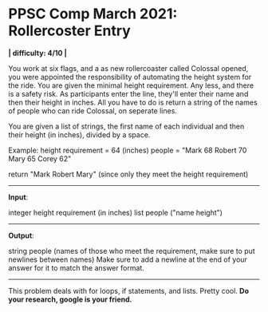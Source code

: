 # PPSC Comp March 2021: Rollercoster Entry
**| difficulty: 4/10 |**

You work at six flags, and a as new rollercoaster called Colossal opened, you were appointed the responsibility of automating the height system for the ride. You are given the minimal height requirement. Any less, and there is a safety risk. As participants enter the line, they'll enter their name and then their height in inches. All you have to do is return a string of the names of people who can ride Colossal, on seperate lines. 

You are given a list of strings, the first name of each individual and then their height (in inches), divided by a space. 

Example: 
height requirement = 64 (inches) 
people = 
"Mark 68
Robert 70
Mary 65
Corey 62"

return
"Mark
Robert
Mary" (since only they meet the height requirement)
__________________________________________________________________________________
**Input**:

integer height requirement (in inches)
list people ("name height")
__________________________________________________________________________________
**Output**:

string people (names of those who meet the requirement, make sure to put newlines between names)
Make sure to add a newline at the end of your answer for it to match the answer format.
__________________________________________________________________________________

This problem deals with for loops, if statements, and lists. Pretty cool. **Do your research, google is your friend.**
